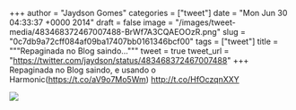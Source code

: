 
+++
author = "Jaydson Gomes"
categories = ["tweet"]
date = "Mon Jun 30 04:33:37 +0000 2014"
draft = false
image = "/images/tweet-media/483468372467007488-BrWf7A3CQAEOOzR.png"
slug = "0c7db9a72cff084af09ba17407bb0161346bcf00"
tags = ["tweet"]
title = """Repaginada no Blog saindo..."""
tweet = true
tweet_url = "https://twitter.com/jaydson/status/483468372467007488"
+++
Repaginada no Blog saindo, e usando o Harmonic(https://t.co/aV9o7Mo5Wm) http://t.co/HfOczqnXXY

![](/images/tweet-media/483468372467007488-BrWf7A3CQAEOOzR.png)